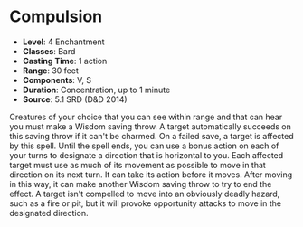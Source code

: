 # Compulsion

- **Level**: 4 Enchantment
- **Classes**: Bard
- **Casting Time**: 1 action
- **Range**: 30 feet
- **Components**: V, S
- **Duration**: Concentration, up to 1 minute
- **Source**: 5.1 SRD (D&D 2014)

Creatures of your choice that you can see within range and that can hear you must make a Wisdom saving throw. A target automatically succeeds on this saving throw if it can't be charmed. On a failed save, a target is affected by this spell. Until the spell ends, you can use a bonus action on each of your turns to designate a direction that is horizontal to you. Each affected target must use as much of its movement as possible to move in that direction on its next turn. It can take its action before it moves. After moving in this way, it can make another Wisdom saving throw to try to end the effect. A target isn't compelled to move into an obviously deadly hazard, such as a fire or pit, but it will provoke opportunity attacks to move in the designated direction.

